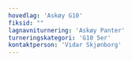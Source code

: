 ```yaml
---
hovedlag: 'Askøy G10'
fiksid: ""
lagnavniturnering: 'Askøy Panter'
turneringskategori: 'G10 5er'
kontaktperson: 'Vidar Skjønborg'
---
```

